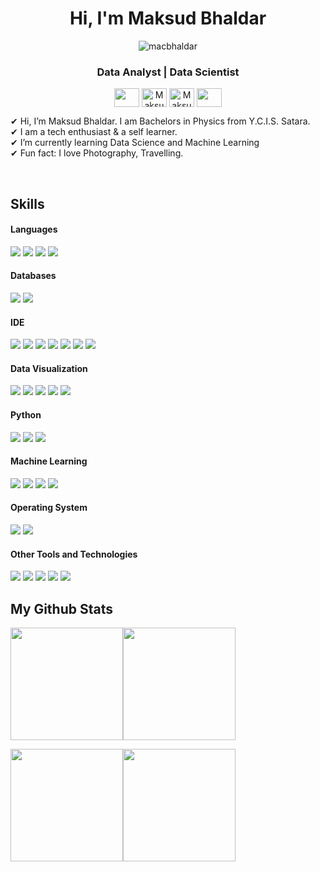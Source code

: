 <h1 align="center">Hi, I'm Maksud Bhaldar</h1>
<p align="center"> <img src="https://komarev.com/ghpvc/?username=macbhaldar" alt="macbhaldar" /> </p>
<h3 align="center">Data Analyst  |  Data Scientist </h3>

<p align="center">
 <a href = "mailto: macbhaldar@gmail.com"><img align="center" src="https://simpleicons.org/icons/gmail.svg" height="30" width="40" /></a>
<a href="https://www.linkedin.com/in/macbhaldar/" target="blank"><img align="center" src="https://cdn.jsdelivr.net/npm/simple-icons@3.0.1/icons/linkedin.svg" alt="Maksud" height="30" width="40" /></a>
<a href="https://www.twitter.com/macbhaldar/" target="blank"><img align="center" src="https://cdn.jsdelivr.net/npm/simple-icons@3.0.1/icons/twitter.svg" alt="Maksud" height="30" width="40" /></a>
 <a href = "https://macbhaldar.github.io"><img align="center" src="https://simpleicons.org/icons/github.svg" height="30" width="40" /></a>
</p>
</p>


✔ Hi, I’m Maksud Bhaldar. I am Bachelors in Physics from Y.C.I.S. Satara. <br> 
✔ I am a tech enthusiast & a self learner. <br>
✔ I’m currently learning Data Science and Machine Learning <br>
✔ Fun fact: I love Photography, Travelling.

<br/>

## Skills 

<h4> Languages </h4>
<span> 
  <img src="https://img.shields.io/badge/Python-356A97?style=flate&logo=python&logoColor=F6D54A">
  <img src="https://img.shields.io/badge/R-2165B6?style=flate&logo=R&logoColor=white">
  <img src="https://img.shields.io/badge/MATLAB-B9490E?style=flate&logo=MATLAB&logoColor=black">
  <img src="https://img.shields.io/badge/-SQL-005C85?style=flat&logo=MySQL&logoColor=white&color=005C85">
  
</span>

<h4> Databases </h4>
<span>
  <img src="https://img.shields.io/badge/MySQL-00000F?style=flat&logo=mysql&logoColor=white">
  <img src="https://img.shields.io/badge/SQLite-07405E?style=flat&logo=sqlite&logoColor=white">

</span>

<h4> IDE </h4>
<span>
<img src="https://img.shields.io/badge/RStudio-71A3D4?style=flate&logo=rstudio&logoColor=white">
<img src="https://img.shields.io/badge/Jupyter-575757.svg?&style=flate&logo=Jupyter&logoColor=EB7325">
<img src="https://img.shields.io/badge/Spyder-F7F7F7?style=flate&logo=spyder%20ide&logoColor=880606">
<img src="https://img.shields.io/badge/PyCharm-1FD087?style=flate&logo=pycharm&logoColor=black">
<img src="https://img.shields.io/badge/Colab-F7931E?style=flate&logo=Google-Colab&logoColor=white">
<img src="https://img.shields.io/badge/Octave-1F9AC2?style=flate&logo=Octave&logoColor=F87B2B">
<img src="https://img.shields.io/badge/Visual_Studio_Code-0078D4?style=flate&logo=visual%20studio%20code&logoColor=white">

<h4> Data Visualization </h4>
<span>
  <img src="https://img.shields.io/badge/Tableau-F9F9F9?style=flat&logo=Tableau&logoColor=E1752F">
  <img src="https://img.shields.io/badge/PowerBI-E6B711?style=flat&logo=PowerBI&logoColor=white">
  <img src="https://img.shields.io/badge/Plotly-%233F4F75.svg?style=flat&logo=plotly&logoColor=white">
  <img src="https://img.shields.io/badge/Seaborn-585F89?style=flat&logo=seaborn&logoColor=black">
  <img src="https://img.shields.io/badge/ggplot-F2F2F2.svg?style=flat&logo=gg-plot&logoColor=black">

<h4> Python </h4>
<span>
  <img src="https://img.shields.io/badge/Numpy-727BB4?style=flat&logo=numpy&logoColor=white">
	<img src="https://img.shields.io/badge/Pandas-F2F2F2?style=flat&logo=pandas&logoColor=black">
  <img src="https://img.shields.io/badge/Matplotlib-FF6F00?style=flat&logo=Matplotlib&logoColor=white">

<h4> Machine Learning </h4>
<span>
  <img src="https://img.shields.io/badge/Scikit--learn-%23F7931E.svg?style=flat&logo=scikit-learn&logoColor=white">
  <img src="https://img.shields.io/badge/TensorFlow-%23FF6F00.svg?style=flat&logo=TensorFlow&logoColor=white">
  <img src="https://img.shields.io/badge/Keras-%23D00000.svg?style=flat&logo=Keras&logoColor=white">
  <img src="https://img.shields.io/badge/PyTorch-%23EE4C2C.svg?style=flat&logo=PyTorch&logoColor=white">

<h4> Operating System </h4>
<span>
  <img src="https://img.shields.io/badge/Windows-0078D6?style=flat&logo=windows&logoColor=white">
  <img src="https://img.shields.io/badge/Android-3DDC84?style=flat&logo=android&logoColor=white">
</span>

<h4> Other Tools and Technologies </h4>
<span>
  <img src="https://img.shields.io/badge/Microsoft_Excel-217346?style=flat&logo=microsoft-excel&logoColor=white">
  <img src="https://img.shields.io/badge/PowerPoint-B7472A?style=flat&logo=microsoft-powerpoint&logoColor=white">
  <img src="https://img.shields.io/badge/Git-F05032?style=flat&logo=git&logoColor=white">
  <img src="https://img.shields.io/badge/Markdown-000000?style=flat&logo=markdown&logoColor=white">
  <img src="https://img.shields.io/badge/json-5E5C5C?style=flat&logo=json&logoColor=white">
</span>

<br/>

## My Github Stats

<img align="" height='180px' src="https://github-readme-stats.vercel.app/api?username=macbhaldar&hide_title=false&show_icons=true&include_all_commits=true&line_height=21&bg_color=0,EC6C6C,FFD479,FFFC79,73FA79&theme=graywhite" /><img align="" height='180px' src="https://github-readme-stats.vercel.app/api/top-langs/?username=macbhaldar&hide_title=false&hide=jupyter%20notebook&langs_count=3&bg_color=0,73FA79,73FDFF,D783FF&theme=graywhite" />

<img align="" height='180px' src="https://github-readme-streak-stats.herokuapp.com/?user=macbhaldar"/><img align="" height='180px' src="https://github-profile-summary-cards.vercel.app/api/cards/profile-details?username=macbhaldar&theme=vue"/>
